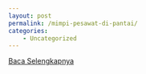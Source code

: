 ```yaml
---
layout: post
permalink: /mimpi-pesawat-di-pantai/
categories:
    - Uncategorized
---
```


[Baca Selengkapnya](/09)